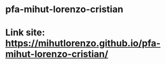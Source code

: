 # pfa-mihut-lorenzo-cristian


# Link site: https://mihutlorenzo.github.io/pfa-mihut-lorenzo-cristian/